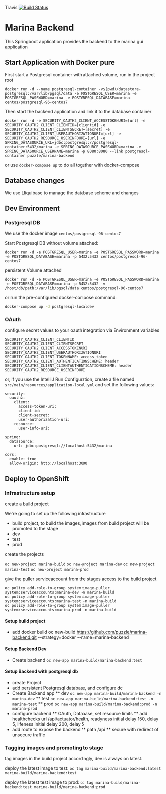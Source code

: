 Travis [![Build Status](https://travis-ci.org/puzzle/marina-backend.svg?branch=master)](https://travis-ci.org/puzzle/marina-backend)

# Marina Backend

This Springboot application provides the backend to the marina gui application

## Start Application with Docker pure

First start a Postgresql container with attached volume, run in the project root

```
docker run -d --name postgresql-container -v$(pwd)/datastore-postgresql:/var/lib/pgsql/data -e POSTGRESQL_USER=marina -e POSTGRESQL_PASSWORD=marina -e POSTGRESQL_DATABASE=marina centos/postgresql-96-centos7
```

Then start the backend application and link it to the database container

```
docker run -d -e SECURITY_OAUTH2_CLIENT_ACCESSTOKENURI=[url] -e SECURITY_OAUTH2_CLIENT_CLIENTID=[clientid] -e SECURITY_OAUTH2_CLIENT_CLIENTSECRET=[secret] -e SECURITY_OAUTH2_CLIENT_USERAUTHORIZATIONURI=[url] -e SECURITY_OAUTH2_RESOURCE_USERINFOURI=[url] -e SPRING_DATASOURCE_URL=jdbc:postgresql://postgresql-container:5432/marina -e SPRING_DATASOURCE_PASSWORD=marina -e SPRING_DATASOURCE_USERNAME=marina -p 8080:8080 --link postgresql-container puzzle/marina-backend
```

or use `docker-compose up` to do all together with docker-compose

## Database changes

We use Lliquibase to manage the database scheme and changes

## Dev Environment

### Postgresql DB

We use the docker image `centos/postgresql-96-centos7`

Start Postgresql DB without volume attached:

```
docker run -d -e POSTGRESQL_USER=marina -e POSTGRESQL_PASSWORD=marina -e POSTGRESQL_DATABASE=marina -p 5432:5432 centos/postgresql-96-centos7
```

persistent Volume attached
```
docker run -d -e POSTGRESQL_USER=marina -e POSTGRESQL_PASSWORD=marina -e POSTGRESQL_DATABASE=marina -p 5432:5432 -v /host/db/path:/var/lib/pgsql/data centos/postgresql-96-centos7
```

or run the pre-configured docker-compose command:

```bash
docker-compose up -d postgresql-localdev
```

### OAuth

configure secret values to your oauth integration via Environment variables

```
SECURITY_OAUTH2_CLIENT_CLIENTID
SECURITY_OAUTH2_CLIENT_CLIENTSECRET
SECURITY_OAUTH2_CLIENT_ACCESSTOKENURI
SECURITY_OAUTH2_CLIENT_USERAUTHORIZATIONURI
SECURITY_OAUTH2_CLIENT_TOKENNAME: access_token
SECURITY_OAUTH2_CLIENT_AUTHENTICATIONSCHEME: header
SECURITY_OAUTH2_CLIENT_CLIENTAUTHENTICATIONSCHEME: header
SECURITY_OAUTH2_RESOURCE_USERINFOURI
```

or, if you use the IntelliJ Run Configuration, create a file named `src/main/resources/application-local.yml`
and set the following values:

```text
security:
  oauth2:
    client:
      access-token-uri: 
      client-id: 
      client-secret: 
      user-authorization-uri: 
    resource:
      user-info-uri: 

spring:
  datasource:
    url: jdbc:postgresql://localhost:5432/marina

cors:
  enable: true
  allow-origin: http://localhost:3000
```

## Deploy to OpenShift

### Infrastructure setup

create a build project

We're going to set up the following infrastructure
* build project, to build the images, images from build project will be promoted to the stage
* dev
* test
* prod

create the projects

`oc new-project marina-build`
`oc new-project marina-dev`
`oc new-project marina-test`
`oc new-project marina-prod`

give the puller serviceaccount from the stages access to the build project

```
oc policy add-role-to-group system:image-puller system:serviceaccounts:marina-dev -n marina-build
oc policy add-role-to-group system:image-puller system:serviceaccounts:marina-test -n marina-build
oc policy add-role-to-group system:image-puller system:serviceaccounts:marina-prod -n marina-build
```

#### Setup build project

* add docker build
oc new-build https://github.com/puzzle/marina-backend.git --strategy=docker --name=marina-backend 

#### Setup Backend Dev
* Create backend
`oc new-app marina-build/marina-backend:test`

#### Setup Backend with postgresql db

* create Project
* add persistent Postgresql database, and configure dc
* Create Backend app
** dev `oc new-app marina-build/marina-backend -n marina-dev`
** test `oc new-app marina-build/marina-backend:test -n marina-test` 
** prod `oc new-app marina-build/marina-backend:prod -n marina-prod` 
* configure backend
** OAuth, Database, set resource limits
** add healthchecks url /api/actuator/health, readyness initial delay 150, delay 5, lifeness initial delay 200, delay 5
* add route to expose the backend
** path /api
** secure with redirect of unsecure traffic

### Tagging images and promoting to stage

tag images in the build project accordingly, dev is always on latest.

deploy the latest image to test:
`oc tag marina-build/marina-backend:latest marina-build/marina-backend:test`

deploy the latest test image to prod:
`oc tag marina-build/marina-backend:test marina-build/marina-backend:prod`

